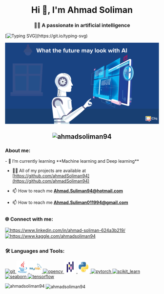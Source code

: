 <h1 align="center">Hi 👋, I'm Ahmad Soliman</h1>
<h3 align="center"> 👨‍💻 A passionate in artificial intelligence</h3>


 [![Typing SVG](https://readme-typing-svg.herokuapp.com?font=Patrick+Hand&size=20&duration=6000&color=E2E5F7&lines=Robots+are+not+going+to+replace+humans%2C;they+are+going+to+make+their+jobs+much+more+humane.)](https://git.io/typing-svg)


<p><img align="center" src="https://github.com/ahmadSoliman94/ahmadSoliman94/blob/main/AI.gif" alt="ahmadSoliman94" /></p>

## <p align="center"> <img src="https://komarev.com/ghpvc/?username=ahmadsoliman94&label=Profile%20views&color=0e75b6&style=flat" alt="ahmadsoliman94" /> </p>

<h3 align="left">About me:</h3>
- 🌱 I’m currently learning **Machine learning and Deep learning**

- 👨‍💻 All of my projects are available at [https://github.com/ahmadSoliman94](https://github.com/ahmadSoliman94)

- 📫 How to reach me **Ahmad.Suliman94@hotmail.com**
- 📫 How to reach me **Ahmad.Suliman011994@gmail.com**

## <h3 align="left"> 🌐 Connect with me:</h3>
<p align="left">
<a href="https://linkedin.com/in/https://www.linkedin.com/in/ahmad-soliman-624a3b219/" target="blank"><img align="center" src="https://raw.githubusercontent.com/rahuldkjain/github-profile-readme-generator/master/src/images/icons/Social/linked-in-alt.svg" alt="https://www.linkedin.com/in/ahmad-soliman-624a3b219/" height="30" width="40" /></a>
<a href="https://kaggle.com/https://www.kaggle.com/ahmadsoliman94" target="blank"><img align="center" src="https://raw.githubusercontent.com/rahuldkjain/github-profile-readme-generator/master/src/images/icons/Social/kaggle.svg" alt="https://www.kaggle.com/ahmadsoliman94" height="30" width="40" /></a>
</p>

## <h3 align="left"> 🛠️ Languages and Tools:</h3>
<p align="left"> <a href="https://git-scm.com/" target="_blank" rel="noreferrer"> <img src="https://www.vectorlogo.zone/logos/git-scm/git-scm-icon.svg" alt="git" width="40" height="40"/> </a> <a href="https://www.java.com" target="_blank" rel="noreferrer"> <img src="https://raw.githubusercontent.com/devicons/devicon/master/icons/java/java-original.svg" alt="java" width="40" height="40"/> </a> <a href="https://www.mysql.com/" target="_blank" rel="noreferrer"> <img src="https://raw.githubusercontent.com/devicons/devicon/master/icons/mysql/mysql-original-wordmark.svg" alt="mysql" width="40" height="40"/> </a> <a href="https://opencv.org/" target="_blank" rel="noreferrer"> <img src="https://www.vectorlogo.zone/logos/opencv/opencv-icon.svg" alt="opencv" width="40" height="40"/> </a> <a href="https://pandas.pydata.org/" target="_blank" rel="noreferrer"> <img src="https://raw.githubusercontent.com/devicons/devicon/2ae2a900d2f041da66e950e4d48052658d850630/icons/pandas/pandas-original.svg" alt="pandas" width="40" height="40"/> </a> <a href="https://www.python.org" target="_blank" rel="noreferrer"> <img src="https://raw.githubusercontent.com/devicons/devicon/master/icons/python/python-original.svg" alt="python" width="40" height="40"/> </a> <a href="https://pytorch.org/" target="_blank" rel="noreferrer"> <img src="https://www.vectorlogo.zone/logos/pytorch/pytorch-icon.svg" alt="pytorch" width="40" height="40"/> </a> <a href="https://scikit-learn.org/" target="_blank" rel="noreferrer"> <img src="https://upload.wikimedia.org/wikipedia/commons/0/05/Scikit_learn_logo_small.svg" alt="scikit_learn" width="40" height="40"/> </a> <a href="https://seaborn.pydata.org/" target="_blank" rel="noreferrer"> <img src="https://seaborn.pydata.org/_images/logo-mark-lightbg.svg" alt="seaborn" width="40" height="40"/> </a> <a href="https://www.tensorflow.org" target="_blank" rel="noreferrer"> <img src="https://www.vectorlogo.zone/logos/tensorflow/tensorflow-icon.svg" alt="tensorflow" width="40" height="40"/> </a> </p>

<p><img align="left" src="https://github-readme-stats.vercel.app/api/top-langs?username=ahmadsoliman94&show_icons=true&locale=en&layout=compact" alt="ahmadsoliman94" /></p>

<p>&nbsp;<img align="center" src="https://github-readme-stats.vercel.app/api?username=ahmadsoliman94&show_icons=true&locale=en" alt="ahmadsoliman94" /></p>
